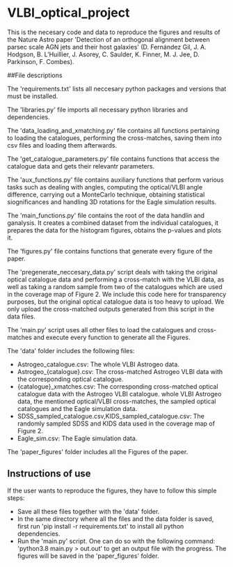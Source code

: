 # VLBI_optical_project
This is the necesary code and data to reproduce the figures and results of the Nature Astro paper 'Detection of an orthogonal alignment between parsec scale AGN
jets and their host galaxies' (D. Fernández Gil, J. A. Hodgson, B. L’Huillier, J. Asorey, C. Saulder, K. Finner, M. J. Jee, D. Parkinson, F. Combes). 

##File descriptions

The 'requirements.txt' lists all neccesary python packages and versions that must be installed.

The 'libraries.py' file imports all necessary python libraries and dependencies.

The 'data_loading_and_xmatching.py' file contains all functions pertaining to loading the catalogues, performing the cross-matches, saving them into csv files and loading them afterwards.

The 'get_catalogue_parameters.py' file contains functions that access the catalogue data and gets their relevantr parameters.

The 'aux_functions.py' file contains auxiliary functions that perform various tasks such as dealing with angles, computing the optical/VLBI angle difference, carrying out a MonteCarlo technique, obtaining statistical siognificances and handling 3D rotations for the Eagle simulation results.

The 'main_functions.py' file contains the root of the data handlin and ganalysis. It creates a combined dataset from the individual catalogues, it prepares the data for the histogram figures, obtains the p-values and plots it.

The 'figures.py' file contains functions that generate every figure of the paper.

The 'pregenerate_neccesary_data.py' script deals with taking the original optical catalogue data and performing a cross-match with the VLBI data, as well as taking a random sample from two of the catalogues which are used in the coverage map of Figure 2. We include this code here for transparency purposes, but the original optical catalogue data is too heavy to upload. We only upload the cross-matched outputs generated from this script in the data files. 

The 'main.py' script uses all other files to load the catalogues and cross-matches and execute every function to generate all the Figures.

The 'data' folder includes the following files:
- Astrogeo_catalogue.csv: The whole VLBI Astrogeo data.
- Astrogeo_{catalogue}.csv: The cross-matched Astrogeo VLBI data with the corresponding optical catalogue.
- {catalogue}_xmatches.csv: The corresponding cross-matched optical catalogue data with the Astrogeo VLBI catalogue.
whole VLBI Astrogeo data, the mentioned optical/VLBI cross-matches, the sampled optical catalogues and the Eagle simulation data.
- SDSS_sampled_catalogue.csv,KIDS_sampled_catalogue.csv: The randomly sampled SDSS and KIDS data used in the coverage map of Figure 2.
- Eagle_sim.csv: The Eagle simulation data.

The 'paper_figures' folder includes all the Figures of the paper. 

## Instructions of use
If the user wants to reproduce the figures, they have to follow this simple steps:
- Save all these files together with the 'data' folder.
- In the same directory where all the files and the data folder is saved, first run 'pip install -r requirements.txt' to install all python dependencies.
- Run the 'main.py' script. One can do so with the following command: 'python3.8 main.py > out.out' to get an output file with the progress.
The figures will be saved in the 'paper_figures' folder. 
